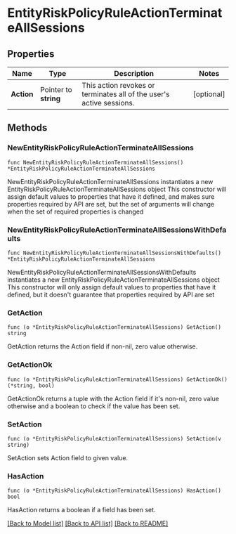 # EntityRiskPolicyRuleActionTerminateAllSessions

## Properties

Name | Type | Description | Notes
------------ | ------------- | ------------- | -------------
**Action** | Pointer to **string** | This action revokes or terminates all of the user&#39;s active sessions. | [optional] 

## Methods

### NewEntityRiskPolicyRuleActionTerminateAllSessions

`func NewEntityRiskPolicyRuleActionTerminateAllSessions() *EntityRiskPolicyRuleActionTerminateAllSessions`

NewEntityRiskPolicyRuleActionTerminateAllSessions instantiates a new EntityRiskPolicyRuleActionTerminateAllSessions object
This constructor will assign default values to properties that have it defined,
and makes sure properties required by API are set, but the set of arguments
will change when the set of required properties is changed

### NewEntityRiskPolicyRuleActionTerminateAllSessionsWithDefaults

`func NewEntityRiskPolicyRuleActionTerminateAllSessionsWithDefaults() *EntityRiskPolicyRuleActionTerminateAllSessions`

NewEntityRiskPolicyRuleActionTerminateAllSessionsWithDefaults instantiates a new EntityRiskPolicyRuleActionTerminateAllSessions object
This constructor will only assign default values to properties that have it defined,
but it doesn't guarantee that properties required by API are set

### GetAction

`func (o *EntityRiskPolicyRuleActionTerminateAllSessions) GetAction() string`

GetAction returns the Action field if non-nil, zero value otherwise.

### GetActionOk

`func (o *EntityRiskPolicyRuleActionTerminateAllSessions) GetActionOk() (*string, bool)`

GetActionOk returns a tuple with the Action field if it's non-nil, zero value otherwise
and a boolean to check if the value has been set.

### SetAction

`func (o *EntityRiskPolicyRuleActionTerminateAllSessions) SetAction(v string)`

SetAction sets Action field to given value.

### HasAction

`func (o *EntityRiskPolicyRuleActionTerminateAllSessions) HasAction() bool`

HasAction returns a boolean if a field has been set.


[[Back to Model list]](../README.md#documentation-for-models) [[Back to API list]](../README.md#documentation-for-api-endpoints) [[Back to README]](../README.md)


